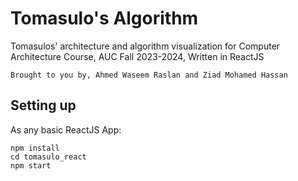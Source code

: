 # Tomasulo's Algorithm
Tomasulos' architecture and algorithm visualization for Computer Architecture Course, AUC Fall 2023-2024, Written in ReactJS

``Brought to you by, Ahmed Waseem Raslan and Ziad Mohamed Hassan``

## Setting up

As any basic ReactJS App:

```
npm install
cd tomasulo_react
npm start
``` 

